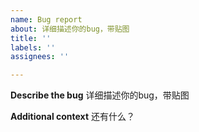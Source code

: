 ```yaml
---
name: Bug report
about: 详细描述你的bug，带贴图
title: ''
labels: ''
assignees: ''

---
```


**Describe the bug**
详细描述你的bug，带贴图


**Additional context**
还有什么？
